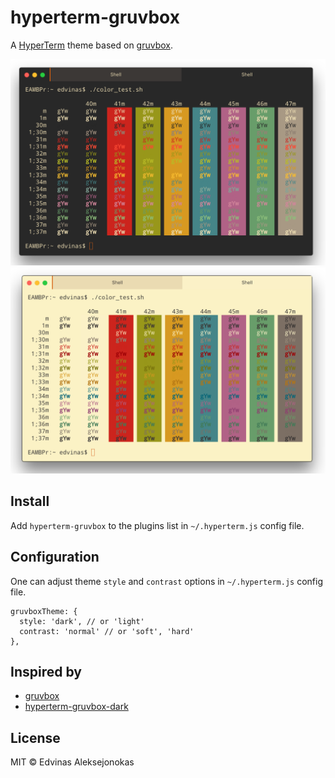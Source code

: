 # hyperterm-gruvbox

A [HyperTerm](https://hyperterm.org) theme based on [gruvbox](https://github.com/morhetz/gruvbox).

![screenshot](hyperterm-gruvbox-dark.png)
![screenshot](hyperterm-gruvbox-light.png)

## Install

Add `hyperterm-gruvbox` to the plugins list in `~/.hyperterm.js` config file.

## Configuration

One can adjust theme `style` and `contrast` options in `~/.hyperterm.js` config file.

```
gruvboxTheme: {
  style: 'dark', // or 'light'
  contrast: 'normal' // or 'soft', 'hard'
},
```

## Inspired by

* [gruvbox](https://github.com/morhetz/gruvbox)
* [hyperterm-gruvbox-dark](https://github.com/mcchrish/hyperterm-gruvbox-dark/)

## License

MIT © Edvinas Aleksejonokas
